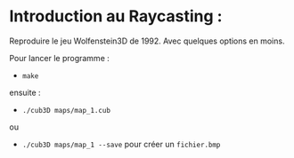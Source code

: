 # Introduction au Raycasting :

Reproduire le jeu Wolfenstein3D de 1992. Avec quelques options en moins.

Pour lancer le programme :

- `make`

ensuite :

- `./cub3D maps/map_1.cub`

ou

- `./cub3D maps/map_1 --save` pour créer un `fichier.bmp`
